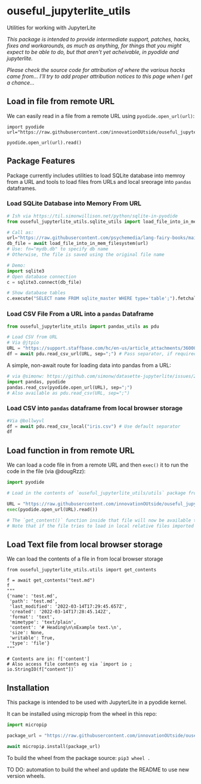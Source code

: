 # ouseful_jupyterlite_utils

Utilities for working with JupyterLite

*This package is intended to provide intermediate support, patches, hacks, fixes and workarounds, as much as anything, for things that you might expect to be able to do, but that aren't yet acheivable, in pyodide and jupyterlite.*

*Please check the source code for attribution of where the various hacks came from... I'll try to add proper attribution notices to this page when I get a chance...*

## Load in file from remote URL

We can easily read in a file from a remote URL using `pyodide.open_url(url)`:

```
import pyodide
url="https://raw.githubusercontent.com/innovationOUtside/ouseful_jupyterlite_utils/main/ouseful_jupyterlite_utils/utils.py"

pyodide.open_url(url).read()
```

## Package Features

Package currently includes utilities to load SQLite database into memroy from a URL and tools to load files from URLs and local sreorage into `pandas` dataframes.

### Load SQLite Database into Memory From URL

```python
# Ish via https://til.simonwillison.net/python/sqlite-in-pyodide
from ouseful_jupyterlite_utils.sqlite_utils import load_file_into_in_mem_filesystem

# Call as:
url="https://raw.githubusercontent.com/psychemedia/lang-fairy-books/main/data.db"
db_file = await load_file_into_in_mem_filesystem(url)
# Use: fn="mydb.db" to specify db name
# Otherwise, the file is saved using the original file name

# Demo:
import sqlite3
# Open database connection
c = sqlite3.connect(db_file)

# Show database tables
c.execute("SELECT name FROM sqlite_master WHERE type='table';").fetchall()
```

### Load CSV File From a URL into a `pandas` Dataframe

```python
from ouseful_jupyterlite_utils import pandas_utils as pdu

# Load CSV from URL
# Via @jtpio
URL = "https://support.staffbase.com/hc/en-us/article_attachments/360009197031/username.csv"
df = await pdu.read_csv_url(URL, sep=";") # Pass separator, if required, as second parameter
```

A simple, non-await route for loading data into pandas from a URL:

```python
# via @simonw: https://github.com/simonw/datasette-jupyterlite/issues/2#issuecomment-956586201
import pandas, pyodide
pandas.read_csv(pyodide.open_url(URL), sep=";")
# Also available as pdu.read_csv(URL, sep=";")
```

### Load CSV into `pandas` dataframe from local browser storage

```python
#Via @bollwyvl
df = await pdu.read_csv_local("iris.csv") # Use default separator
df
```

## Load function in from remote URL

We can load a code file in from a remote URL and then `exec()` it to run the code in the file (via @dougRzz):

```python
import pyodide

# Load in the contents of `ouseful_jupyterlite_utils/utils` package from a remote URL:

URL = "https://raw.githubusercontent.com/innovationOUtside/ouseful_jupyterlite_utils/main/ouseful_jupyterlite_utils/utils.py"
exec(pyodide.open_url(URL).read())

# The `get_content()` function inside that file will now be available to call.
# Note that if the file tries to load in local relative files imported inside the package, they won't be available
```

## Load Text file from local browser storage

We can load the contents of a file in from local browser storage

```
from ouseful_jupyterlite_utils.utils import get_contents

f = await get_contents("test.md")
f
"""
{'name': 'test.md',
 'path': 'test.md',
 'last_modified': '2022-03-14T17:29:45.657Z',
 'created': '2022-03-14T17:28:45.142Z',
 'format': 'text',
 'mimetype': 'text/plain',
 'content': '# Heading\n\nExample text.\n',
 'size': None,
 'writable': True,
 'type': 'file'}
"""

# Contents are in: f['content']
# Also access file contents eg via `import io ; io.StringIO(f["content"])`
```


## Installation

This package is intended to be used with JupyterLite in a pyodide kernel.

It can be installed using micropip from the wheel in this repo:

```python
import micropip

package_url = "https://raw.githubusercontent.com/innovationOUtside/ouseful_jupyterlite_utils/main/ouseful_jupyterlite_utils-0.0.2-py3-none-any.whl"

await micropip.install(package_url)
```

To build the wheel from the package source: `pip3 wheel .`

TO DO: automation to build the wheel and update the README to use new version wheels.
